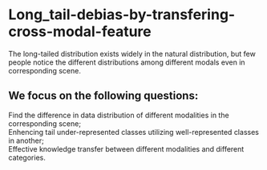 # Long_tail-debias-by-transfering-cross-modal-feature

The long-tailed distribution exists widely in the natural distribution, but few people notice the different distributions among different modals even in corresponding scene.



## We focus on the following questions:

Find the difference in data distribution of different modalities in the corresponding scene;  
Enhencing tail under-represented classes utilizing well-represented classes in another;  
Effective knowledge transfer between different modalities and different categories.  
